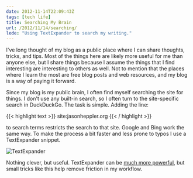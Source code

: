 ```yaml
---
date: 2012-11-14T22:09:43Z
tags: [tech life]
title: Searching My Brain
url: /2012/11/14/searching/
lede: "Using TextExpander to search my writing."
---
```


I've long thought of my blog as a public place where I can share thoughts, tricks, and tips. Most of the things here are likely more useful for me than anyone else, but I share things because I assume the things that I find interesting are interesting to others as well. Not to mention that the places where I learn the most are free blog posts and web resources, and my blog is a way of paying it forward. 

Since my blog is my public brain, I often find myself searching the site for things. I don't use any built-in search, so I often turn to the site-specific search in DuckDuckGo. The task is simple. Adding the line:

{{< highlight text >}}
site:jasonheppler.org
{{< / highlight >}}

to search terms restricts the search to that site. Google and Bing work the same way. To make the process a bit faster and less prone to typos I use a TextExpander snippet.

![TextExpander](http://farm9.staticflickr.com/8343/8186469761_c3a2cf99b5.jpg "TextExpander")

Nothing clever, but useful. TextExpander can be [much more powerful](http://vimeo.com/10125313), but small tricks like this help remove friction in my workflow.
